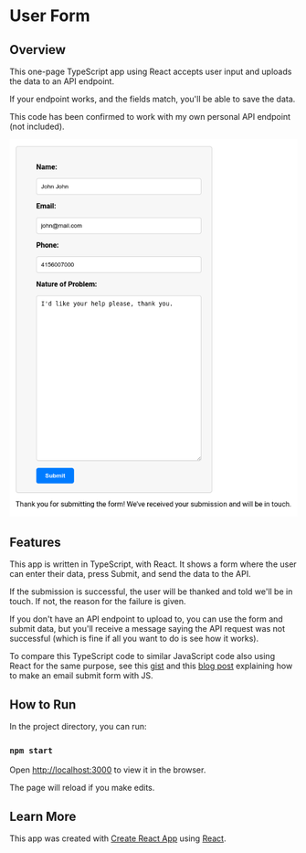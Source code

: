 # User Form

## Overview

This one-page TypeScript app using React accepts user input and uploads the data to an API endpoint.

If your endpoint works, and the fields match, you'll be able to save the data. 

This code has been confirmed to work with my own personal API endpoint (not included).

![upload_form_working](upload_form_working.png)

## Features

This app is written in TypeScript, with React. It shows a form where the user can enter their data, press Submit, and send the data to the API. 

If the submission is successful, the user will be thanked and told we'll be in touch. If not, the reason for the failure is given.

If you don't have an API endpoint to upload to, you can use the form and submit data, but you'll receive a message saying the API request was not successful (which is fine if all you want to do is see how it works).

To compare this TypeScript code to similar JavaScript code also using React for the same purpose, see this [gist](https://gist.github.com/julianeon/767e32fc069d0a1568683deb4dd31fb0) and this [blog post](https://javascriptpage.com/make-an-email-submit-form-with-javascript) explaining how to make an email submit form with JS.

## How to Run

In the project directory, you can run:

### `npm start`

Open [http://localhost:3000](http://localhost:3000) to view it in the browser.

The page will reload if you make edits.

## Learn More

This app was created with [Create React App](https://facebook.github.io/create-react-app/docs/getting-started) using [React](https://reactjs.org/).
